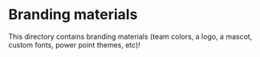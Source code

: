 # Branding materials
This directory contains branding materials (team colors, a logo, a mascot, custom fonts, power point themes, etc)!